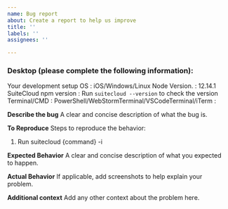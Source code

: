```yaml
---
name: Bug report
about: Create a report to help us improve
title: ''
labels: ''
assignees: ''

---
```


### **Desktop (please complete the following information):**

Your development setup
OS                                                 :  iOS/Windows/Linux
Node Version.                              :  12.14.1
SuiteCloud npm version             :  Run `suitecloud --version` to check the version
Terminal/CMD                             :  PowerShell/WebStormTerminal/VSCodeTerminal/iTerm      : 

**Describe the bug**
A clear and concise description of what the bug is.

**To Reproduce**
Steps to reproduce the behavior:
1. Run suitecloud {command} -i

**Expected Behavior**
A clear and concise description of what you expected to happen.

**Actual Behavior**
If applicable, add screenshots to help explain your problem.



**Additional context**
Add any other context about the problem here.
